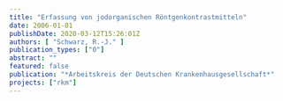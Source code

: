 ```yaml
---
title: "Erfassung von jodorganischen Röntgenkontrastmitteln"
date: 2006-01-01
publishDate: 2020-03-12T15:26:01Z
authors: [ "Schwarz, R.-J." ]
publication_types: ["0"]
abstract: ""
featured: false
publication: "*Arbeitskreis der Deutschen Krankenhausgesellschaft*"
projects: ["rkm"]
---
```


